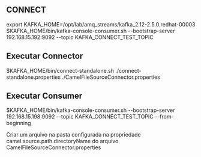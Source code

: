 ## CONNECT 
  export KAFKA_HOME=/opt/lab/amq_streams/kafka_2.12-2.5.0.redhat-00003
  $KAFKA_HOME/bin/kafka-console-consumer.sh --bootstrap-server 192.168.15.192:9092 --topic KAFKA_CONNECT_TEST_TOPIC

## Executar Connector
  $KAFKA_HOME/bin/connect-standalone.sh ./connect-standalone.properties ./CamelFileSourceConnector.properties

## Executar Consumer
  $KAFKA_HOME/bin/kafka-console-consumer.sh --bootstrap-server 192.168.15.198:9092  --topic KAFKA_CONNECT_TEST_TOPIC   --from-beginning 

 Criar um arquivo na pasta configurada na propriedade  camel.source.path.directoryName do arquivo CamelFileSourceConnector.properties
    
    